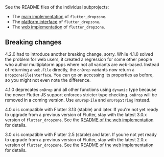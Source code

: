 See the README files of the individual subprojects:

* The [main implementation][1] of `flutter_dropzone`.
* The [platform interface][2] of `flutter_dropzone`.
* The [web implementation][3] of `flutter_dropzone`.

## Breaking changes

4.2.0 had to introduce another breaking change, sorry. While 4.1.0 solved the problem for web users, it created a regression
for some other people who author multiplatorm apps where not all variants are web-based. Instead of returning a `web.File` directly,
the `onDrop` variants now return a `DropzoneFileInterface`. You can go on accessing its properties as before, so you might not even note
the difference.

4.1.0 deprecates `onDrop` and all other functions using `dynamic` type because the newer Flutter JS support enforces
stricter type checking. `onDrop` will be removed in a coming version. Use `onDropFile` and `onDropString` instead.

4.0.x is compatible with Flutter 3.13 (stable) and later. If you're not yet ready to upgrade from a previous version of Flutter, stay with the latest 3.0.x version of `flutter_dropzone`.
See the [README of the web implementation][3] for details.

3.0.x is compatible with Flutter 2.5 (stable) and later. If you're not yet ready to upgrade from a previous version of Flutter, stay with the latest 2.0.x version of `flutter_dropzone`.
See the [README of the web implementation][3] for details.

[1]: flutter_dropzone/README.md
[2]: flutter_dropzone_platform_interface/README.md
[3]: flutter_dropzone_web/README.md